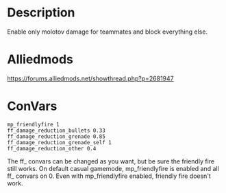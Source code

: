 # Description
Enable only molotov damage for teammates and block everything else.

# Alliedmods
https://forums.alliedmods.net/showthread.php?p=2681947

# ConVars
```
mp_friendlyfire 1
ff_damage_reduction_bullets 0.33
ff_damage_reduction_grenade 0.85
ff_damage_reduction_grenade_self 1
ff_damage_reduction_other 0.4
```
The ff_ convars can be changed as you want, but be sure the friendly fire still works.
On default casual gamemode, mp_friendlyfire is enabled and all ff_ convars on 0. Even with mp_friendlyfire enabled, friendly fire doesn't work.
